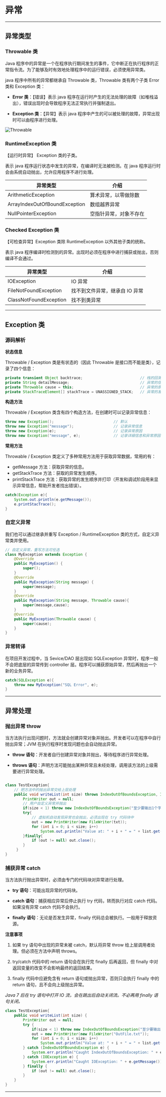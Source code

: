 # 异常

---

## 异常类型

### Throwable 类

Java 程序中的异常是一个在程序执行期间发生的事件，它中断正在执行程序的正常指令流。为了能够及时有效地处理程序中的运行错误，必须使用异常类。

java 程序中所有的异常都继承自 Throwable 类，Throwable 类有两个子类 Error 类和 Exception 类：

- **Error 类**：【错误】表示 java 程序在运行时产生的无法处理的故障（如堆栈溢出），错误出现时会导致程序无法正常执行并强制退出。

- **Exception 类**：【异常】表示 java 程序中产生的可以被处理的故障，异常出现时可以由程序进行处理。

![Throwable](exception.png)

### RuntimeException 类

【运行时异常】 Exception 类的子类。

表示 java 程序运行状态中发生的异常，在编译时无法被检测。在 java 程序运行时会由系统自动抛出，允许应用程序不进行处理。

 异常类型                           | 介绍          
--------------------------------|-------------
 ArithmeticException	           | 算术异常，以零做除数  
 ArrayIndexOutOfBoundException	 | 数组越界异常      
 NullPointerException	          | 空指针异常，对象不存在 

### Checked Exception 类

【可检查异常】Exception 类除 RuntimeException 以外其他子类的统称。

表示 java 程序编译时检测到的异常。出现时必须在程序中进行捕获或抛出，否则编译不会通过。

 异常类型                    | 介绍                
-------------------------|-------------------
 IOException	            | IO 异常             
 FileNotFoundException	  | 找不到文件异常，继承自 IO 异常 
 ClassNotFoundException	 | 找不到类异常            

---

## Exception 类

### 源码解析

**状态信息**

Throwable / Exception 类是有状态的（因此 Throwable 是接口而不能是类），记录了四个信息：

```java
private transient Object backtrace;                          // 栈的回溯点
private String detailMessage;                                // 异常的信息：在创建异常时备注
private Throwable cause = this;                              // 异常的原因：导致该异常的异常，默认为自身
private StackTraceElement[] stackTrace = UNASSIGNED_STACK;   // 异常的发生顺序：以栈的形式存储
```

**构造方法**

Throwable / Exception 类含有四个构造方法，在创建时可以记录异常信息：

```java
throw new Exception();                           // 默认
throw new Exception("message");                  // 记录异常信息
throw new Exception(e);                          // 记录异常原因
throw new Exception("message", e);               // 记录详细信息和异常原因
```

**常用方法**

Throwable / Exception 类定义了多种常用方法用于获取异常数据，常用的有：

- getMessage 方法：获取异常的信息。
- getStackTrace 方法：获取的异常发生顺序。
- printStackTrace 方法：获取异常的发生顺序并打印（开发和调试阶段用来显示异常信息，帮助开发者找出错误）。

```java
catch(Exception e){
    System.out.println(e.getMessage());
    e.printStacTrace();                           
}
```

### 自定义异常

我们也可以通过继承并重写 Exception / RuntimeException 类的方式，自定义异常类并使用。

```java
// 自定义异常，重写方法可任选
class MyException extends Exception {
    @Override
    public MyException() {
        super();
    }
    @Override
    public MyException(String message) {
        super(message);
    } 
    @Override
    public MyException(String message, Throwable cause){
        super(message,cause);
    }
    @Override
    public MyException(Throwable cause) {
        super(cause);
    }
}
```

### 异常转译

在项目开发过程中，当 Sevice/DAO 层出现如 SQLException 异常时，程序一般不会把底层的异常传到 controller
层。程序可以捕获原始异常，然后再抛出一个新的业务异常。

```java
catch(SQLException e){
    throw new MyException("SQL Error", e);
}

```

---

## 异常处理

### 抛出异常 throw

当方法执行出现问题时，方法就会创建异常对象并抛出。开发者可以在程序中自行抛出异常；JVM 在执行程序时发现问题也会自动抛出异常。

- **throw 语句**：开发者自行创建异常对象并抛出，等待程序进行异常处理。

- **throws 语句**：声明方法可能抛出某种异常且未经处理，调用该方法的上级需要进行异常处理。

```java

class TestException{       
    // 把方法中的抛出异常交给上层处理     
    public void writeList(int size) throws IndexOutOfBoundsException, IOException{
        PrintWriter out = null;
        // 用户自定义异常并抛出
        if(size < 1) throw new IndexOutOfBoundsException("至少要输出1个字符");
        try{
            // 虚拟机自动发现异常也会抛出，必须出现在 try 代码块中
            out = new PrintWriter(new FileWriter(txt));
            for (int i = 0; i < size; i++)
                System.out.println("Value at: " + i + " = " + list.get(i));
        }finally{
            if (out != null) out.close();
        }
     }
}
```

### 捕获异常 catch

当方法执行抛出异常时，必须由专门的代码块对异常进行处理。

- **try 语句**：可能出现异常的代码块。

- **catch 语句**：捕获相应异常后停止执行 try 代码，转而执行对应 catch 代码。如果没有异常 catch 代码不会执行。

- **finally 语句**：无论是否发生异常，finally 代码总会被执行。一般用于释放资源。

**注意事项**

1. 如果 try 语句中出现的异常未被 catch，默认将异常 throw 给上层调用者处理。但必须在方法中声明 throws。

2. try/catch 代码中的 return 语句会在执行完 finally 后再返回，但 finally 中对返回变量的改变不会影响最终的返回结果。

3. finally 代码中应避免含有 return 语句或抛出异常，否则只会执行 finally 中的 return 语句，且不会向上级抛出异常。

*Java 7 后在 try 语句中打开 IO 流，会在跳出后自动关闭流。不必再用 finally 语句关闭。*

```java
class TestException{               
    public void writeList(int size) {
        PrintWriter out = null;
        try {
            if(size < 1) throw new IndexOutOfBoundsException("至少要输出1个字符");
            out = new PrintWriter(new FileWriter("OutFile.txt"));
            for (int i = 0; i < size; i++)
                System.out.println("Value at: " + i + " = " + list.get(i));
        } catch (IndexOutOfBoundsException e) {
            System.err.println("Caught IndexOutOfBoundsException: " + e.getMessage());
        } catch (IOException e) {
            System.err.println("Caught IOException: " + e.getMessage());
        } finally {
            if (out != null) out.close();
        }
    }
}
```

---
<!--

**异常处理类**

在 Spring Boot 中，所有异常统一由专门的异常处理类`@ControllerAdvice`处理。

```java
//控制器异常处理类
@ControllerAdvice 
public class ErrorHandler {
    
    private static final org.slf4j.Logger log = LoggerFactory.getLogger(ErrorHandler.class);
    
    //输入参数校验异常
    @ExceptionHandler(value = MethodArgumentNotValidException.class)
    public ResponseEntity<Result> NotValidExceptionHandler(HttpServletRequest req, MethodArgumentNotValidException e) throws Exception {
        
        log.debug("异常详情", e);
        BindingResult bindingResult = e.getBindingResult();
        
        //rfc4918 - 11.2. 422: Unprocessable Entity          
        Result res = MiscUtil.getValidateError(bindingResult);
        return new ResponseEntity<Result>(res, HttpStatus.UNPROCESSABLE_ENTITY);
    }
    
    //404异常处理
    @ExceptionHandler(value = NoHandlerFoundException.class)
    public ResponseEntity<Result> NoHandlerFoundExceptionHandler(HttpServletRequest req, Exception e) throws Exception {
        
        log.debug("异常详情", e);
                
        Result res = new Result(404, "页面不存在");
        return new ResponseEntity<Result>(res, HttpStatus.NOT_FOUND);
    }
    
    //其他默认异常处理
    @ExceptionHandler(value = Throwable.class)
    public ResponseEntity<Result> defaultHandler(HttpServletRequest req, Exception e) throws Exception {
                
        Result res = new Result(500, "服务器内部错误");
        log.debug("异常详情", e);
        
        return new ResponseEntity<Result>(res, HttpStatus.INTERNAL_SERVER_ERROR);
    }
}
```
-->
